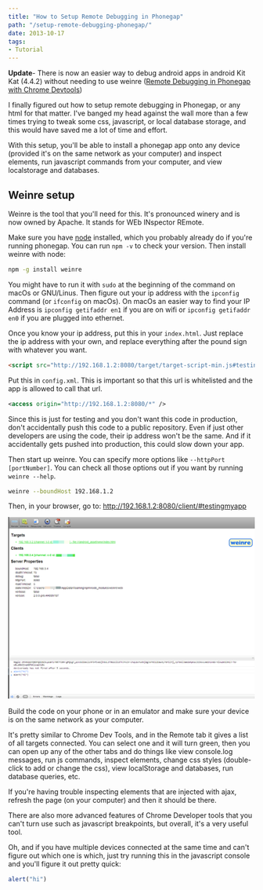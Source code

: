 ```yaml
---
title: "How to Setup Remote Debugging in Phonegap"
path: "/setup-remote-debugging-phonegap/"
date: 2013-10-17
tags:
- Tutorial
---
```


**Update**- There is now an easier way to debug android apps in android Kit Kat (4.4.2) without needing to use weinre ([Remote Debugging in Phonegap with Chrome Devtools](../remote-debugging-in-phonegap-with-chrome-devtools))

I finally figured out how to setup remote debugging in Phonegap, or any html for that matter. I've banged my head against the wall more than a few times trying to tweak some css, javascript, or local database storage, and this would have saved me a lot of time and effort.

With this setup, you'll be able to install a phonegap app onto any device (provided it's on the same network as your computer) and inspect elements, run javascript commands from your computer, and view localstorage and databases.

## Weinre setup

Weinre is the tool that you'll need for this. It's pronounced winery and is now owned by Apache. It stands for WEb INspector REmote.

Make sure you have [node](http://nodejs.org/) installed, which you probably already do if you're running phonegap. You can run `npm -v` to check your version. Then install weinre with node:

```bash
npm -g install weinre
```

You might have to run it with `sudo` at the beginning of the command on macOs or GNU/Linus. Then figure out your ip address with the `ipconfig` command (or `ifconfig` on macOs). On macOs an easier way to find your IP Address is `ipconfig getifaddr en1` if you are on wifi or `ipconfig getifaddr en0` if you are plugged into ethernet.

Once you know your ip address, put this in your `index.html`. Just replace the ip address with your own, and replace everything after the pound sign with whatever you want.

```html
<script src="http://192.168.1.2:8080/target/target-script-min.js#testingmyapp"></script>
```

Put this in `config.xml`. This is important so that this url is whitelisted and the app is allowed to call that url.

```xml
<access origin="http://192.168.1.2:8080/*" />
```

Since this is just for testing and you don't want this code in production, don't accidentally push this code to a public repository. Even if just other developers are using the code, their ip address won't be the same. And if it accidentally gets pushed into production, this could slow down your app.

Then start up weinre. You can specify more options like `--httpPort [portNumber]`. You can check all those options out if you want by running `weinre --help`.

```bash
weinre --boundHost 192.168.1.2
```

Then, in your browser, go to: <a href="http://192.168.1.2:8080/client/#testingmyapp" target="_blank">http://192.168.1.2:8080/client/#testingmyapp</a>

<img src="./weire.png" />

Build the code on your phone or in an emulator and make sure your device is on the same network as your computer.

It's pretty similar to Chrome Dev Tools, and in the Remote tab it gives a list of all targets connected. You can select one and it will turn green, then you can open up any of the other tabs and do things like view console.log messages, run js commands, inspect elements, change css styles (double-click to add or change the css), view localStorage and databases, run database queries, etc.

If you're having trouble inspecting elements that are injected with ajax, refresh the page (on your computer) and then it should be there.

There are also more advanced features of Chrome Developer tools that you can't turn use such as javascript breakpoints, but overall, it's a very useful tool.

Oh, and if you have multiple devices connected at the same time and can't figure out which one is which, just try running this in the javascript console and you'll figure it out pretty quick:

```js
alert("hi")
```
